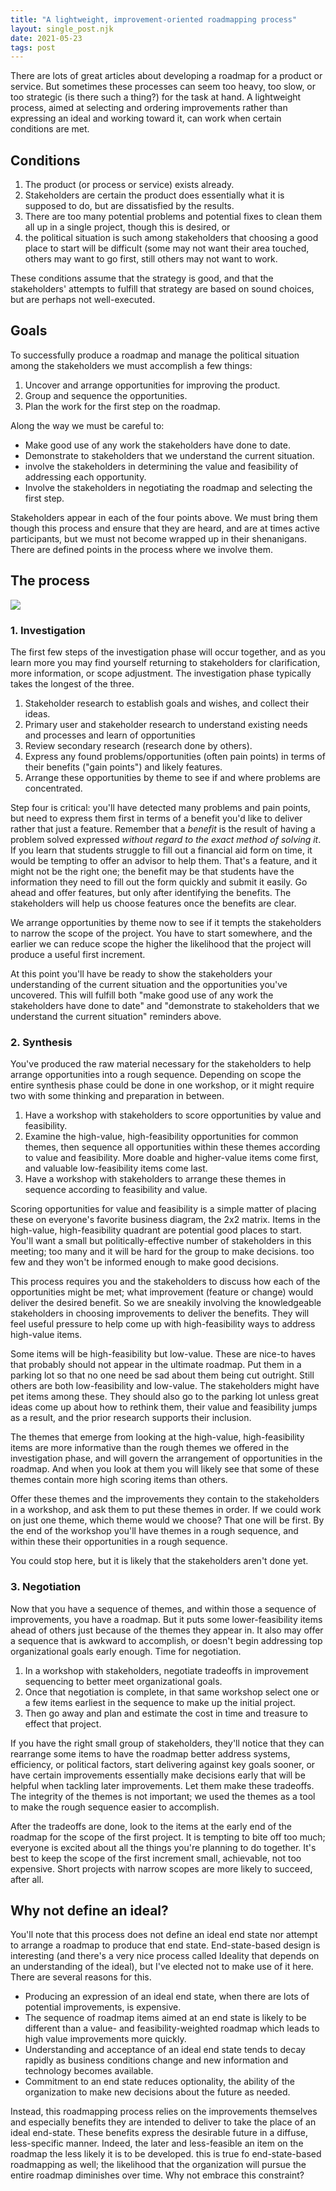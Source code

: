 ```yaml
---
title: "A lightweight, improvement-oriented roadmapping process"
layout: single_post.njk
date: 2021-05-23
tags: post
---
```


There are lots of great articles about developing a roadmap for a product or service. But sometimes these processes can seem too heavy, too slow, or too strategic (is there such a thing?) for the task at hand. A lightweight process, aimed at selecting and ordering improvements rather than expressing an ideal and working toward it, can work when certain conditions are met.

## Conditions

1. The product (or process or service) exists already.
2. Stakeholders are certain the product does essentially what it is supposed to do, but are dissatisfied by the results.
3. There are too many potential problems and potential fixes to clean them all up in a single project, though this is desired, or
4. the political situation is such among stakeholders that choosing a good place to start will be difficult (some may not want their area touched, others may want to go first, still others may not want to work.

These conditions assume that the strategy is good, and that the stakeholders' attempts to fulfill that strategy are based on sound choices, but are perhaps not well-executed.

## Goals

To successfully produce a roadmap and manage the political situation among the stakeholders we must accomplish a few things:
1. Uncover and arrange opportunities for improving the product.
2. Group and sequence the opportunities.
3. Plan the work for the first step on the roadmap.

Along the way we must be careful to:
- Make good use of any work the stakeholders have done to date.
- Demonstrate to stakeholders that we understand the current situation.
- involve the stakeholders in determining the value and feasibility of addressing each opportunity.
- Involve the stakeholders in negotiating the roadmap and selecting the first step.

Stakeholders appear in each of the four points above. We must bring them though this process and ensure that they are heard, and are at times active participants, but we must not become wrapped up in their shenanigans. There are defined points in the process where we involve them.

## The process

![](/assets/images/2021/05/Roadmap-generation-process-Copy-of-Roadmap-generation-process-2-1024x805.png)

### 1\. Investigation

The first few steps of the investigation phase will occur together, and as you learn more you may find yourself returning to stakeholders for clarification, more information, or scope adjustment. The investigation phase typically takes the longest of the three.
1. Stakeholder research to establish goals and wishes, and collect their ideas.
2. Primary user and stakeholder research to understand existing needs and processes and learn of opportunities
3. Review secondary research (research done by others).
4. Express any found problems/opportunities (often pain points) in terms of their benefits ("gain points") and likely features.
5. Arrange these opportunities by theme to see if and where problems are concentrated.

Step four is critical: you'll have detected many problems and pain points, but need to express them first in terms of a benefit you'd like to deliver rather that just a feature. Remember that a _benefit_ is the result of having a problem solved expressed _without regard to the exact method of solving it_. If you learn that students struggle to fill out a financial aid form on time, it would be tempting to offer an advisor to help them. That's a feature, and it might not be the right one; the benefit may be that students have the information they need to fill out the form quickly and submit it easily. Go ahead and offer features, but only after identifying the benefits. The stakeholders will help us choose features once the benefits are clear.

We arrange opportunities by theme now to see if it tempts the stakeholders to narrow the scope of the project. You have to start somewhere, and the earlier we can reduce scope the higher the likelihood that the project will produce a useful first increment.

At this point you'll have be ready to show the stakeholders your understanding of the current situation and the opportunities you've uncovered. This will fulfill both "make good use of any work the stakeholders have done to date" and "demonstrate to stakeholders that we understand the current situation" reminders above.

### 2\. Synthesis

You've produced the raw material necessary for the stakeholders to help arrange opportunities into a rough sequence. Depending on scope the entire synthesis phase could be done in one workshop, or it might require two with some thinking and preparation in between.
1. Have a workshop with stakeholders to score opportunities by value and feasibility.
2. Examine the high-value, high-feasibility opportunities for common themes, then sequence all opportunities within these themes according to value and feasibility. More doable and higher-value items come first, and valuable low-feasibility items come last.
3. Have a workshop with stakeholders to arrange these themes in sequence according to feasibility and value.

Scoring opportunities for value and feasibility is a simple matter of placing these on everyone's favorite business diagram, the 2x2 matrix. Items in the high-value, high-feasibility quadrant are potential good places to start. You'll want a small but politically-effective number of stakeholders in this meeting; too many and it will be hard for the group to make decisions. too few and they won't be informed enough to make good decisions.

This process requires you and the stakeholders to discuss how each of the opportunities might be met; what improvement (feature or change) would deliver the desired benefit. So we are sneakily involving the knowledgeable stakeholders in choosing improvements to deliver the benefits. They will feel useful pressure to help come up with high-feasibility ways to address high-value items.

Some items will be high-feasibility but low-value. These are nice-to haves that probably should not appear in the ultimate roadmap. Put them in a parking lot so that no one need be sad about them being cut outright. Still others are both low-feasibility and low-value. The stakeholders might have pet items among these. They should also go to the parking lot unless great ideas come up about how to rethink them, their value and feasibility jumps as a result, and the prior research supports their inclusion.

The themes that emerge from looking at the high-value, high-feasibility items are more informative than the rough themes we offered in the investigation phase, and will govern the arrangement of opportunities in the roadmap. And when you look at them you will likely see that some of these themes contain more high scoring items than others.

Offer these themes and the improvements they contain to the stakeholders in a workshop, and ask them to put these themes in order. If we could work on just one theme, which theme would we choose? That one will be first. By the end of the workshop you'll have themes in a rough sequence, and within these their opportunities in a rough sequence.

You could stop here, but it is likely that the stakeholders aren't done yet.

### 3\. Negotiation

Now that you have a sequence of themes, and within those a sequence of improvements, you have a roadmap. But it puts some lower-feasibility items ahead of others just because of the themes they appear in. It also may offer a sequence that is awkward to accomplish, or doesn't begin addressing top organizational goals early enough. Time for negotiation.
1. In a workshop with stakeholders, negotiate tradeoffs in improvement sequencing to better meet organizational goals.
2. Once that negotiation is complete, in that same workshop select one or a few items earliest in the sequence to make up the initial project.
3. Then go away and plan and estimate the cost in time and treasure to effect that project.

If you have the right small group of stakeholders, they'll notice that they can rearrange some items to have the roadmap better address systems, efficiency, or political factors, start delivering against key goals sooner, or have certain improvements essentially make decisions early that will be helpful when tackling later improvements. Let them make these tradeoffs. The integrity of the themes is not important; we used the themes as a tool to make the rough sequence easier to accomplish.

After the tradeoffs are done, look to the items at the early end of the roadmap for the scope of the first project. It is tempting to bite off too much; everyone is excited about all the things you're planning to do together. It's best to keep the scope of the first increment small, achievable, not too expensive. Short projects with narrow scopes are more likely to succeed, after all.

## Why not define an ideal?

You'll note that this process does not define an ideal end state nor attempt to arrange a roadmap to produce that end state. End-state-based design is interesting (and there's a very nice process called Ideality that depends on an understanding of the ideal), but I've elected not to make use of it here. There are several reasons for this.
- Producing an expression of an ideal end state, when there are lots of potential improvements, is expensive.
- The sequence of roadmap items aimed at an end state is likely to be different than a value- and feasibility-weighted roadmap which leads to high value improvements more quickly.
- Understanding and acceptance of an ideal end state tends to decay rapidly as business conditions change and new information and technology becomes available.
- Commitment to an end state reduces optionality, the ability of the organization to make new decisions about the future as needed.

Instead, this roadmapping process relies on the improvements themselves and especially benefits they are intended to deliver to take the place of an ideal end-state. These benefits express the desirable future in a diffuse, less-specific manner. Indeed, the later and less-feasible an item on the roadmap the less likely it is to be developed. this is true fo end-state-based roadmapping as well; the likelihood that the organization will pursue the entire roadmap diminishes over time. Why not embrace this constraint?
